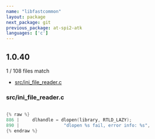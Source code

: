 ```yaml
---
name: "libfastcommon"
layout: package
next_package: git
previous_package: at-spi2-atk
languages: ['c']
---
```

## 1.0.40
1 / 108 files match

 - [src/ini_file_reader.c](#srcini_file_readerc)

### src/ini_file_reader.c

```c

{% raw %}
886 |     dlhandle = dlopen(library, RTLD_LAZY);
890 |                 "dlopen %s fail, error info: %s",
{% endraw %}

```